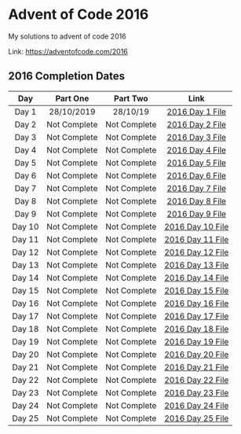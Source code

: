 # Advent of Code 2016

My solutions to advent of code 2016

Link: https://adventofcode.com/2016

## 2016 Completion Dates

|Day|Part One|Part Two|Link|
|:---:|:----:|:------:|:---:|
|Day 1|28/10/2019|28/10/19|[2016 Day 1 File](https://github.com/Hopson97/advent-of-code/blob/master/cpp/2016/day1.cpp)|
|Day 2|Not Complete|Not Complete|[2016 Day 2 File](https://github.com/Hopson97/advent-of-code/blob/master/cpp/2016/day2.cpp)|
|Day 3|Not Complete|Not Complete|[2016 Day 3 File](https://github.com/Hopson97/advent-of-code/blob/master/cpp/2016/day3.cpp)|
|Day 4|Not Complete|Not Complete|[2016 Day 4 File](https://github.com/Hopson97/advent-of-code/blob/master/cpp/2016/day4.cpp)|
|Day 5|Not Complete|Not Complete|[2016 Day 5 File](https://github.com/Hopson97/advent-of-code/blob/master/cpp/2016/day5.cpp)|
|Day 6|Not Complete|Not Complete|[2016 Day 6 File](https://github.com/Hopson97/advent-of-code/blob/master/cpp/2016/day6.cpp)|
|Day 7|Not Complete|Not Complete|[2016 Day 7 File](https://github.com/Hopson97/advent-of-code/blob/master/cpp/2016/day7.cpp)|
|Day 8|Not Complete|Not Complete|[2016 Day 8 File](https://github.com/Hopson97/advent-of-code/blob/master/cpp/2016/day8.cpp)|
|Day 9|Not Complete|Not Complete|[2016 Day 9 File](https://github.com/Hopson97/advent-of-code/blob/master/cpp/2016/day9.cpp)|
|Day 10|Not Complete|Not Complete|[2016 Day 10 File](https://github.com/Hopson97/advent-of-code/blob/master/cpp/2016/day10.cpp)|
|Day 11|Not Complete|Not Complete|[2016 Day 11 File](https://github.com/Hopson97/advent-of-code/blob/master/cpp/2016/day11.cpp)|
|Day 12|Not Complete|Not Complete|[2016 Day 12 File](https://github.com/Hopson97/advent-of-code/blob/master/cpp/2016/day12.cpp)|
|Day 13|Not Complete|Not Complete|[2016 Day 13 File](https://github.com/Hopson97/advent-of-code/blob/master/cpp/2016/day13.cpp)|
|Day 14|Not Complete|Not Complete|[2016 Day 14 File](https://github.com/Hopson97/advent-of-code/blob/master/cpp/2016/day14.cpp)|
|Day 15|Not Complete|Not Complete|[2016 Day 15 File](https://github.com/Hopson97/advent-of-code/blob/master/cpp/2016/day15.cpp)|
|Day 16|Not Complete|Not Complete|[2016 Day 16 File](https://github.com/Hopson97/advent-of-code/blob/master/cpp/2016/day16.cpp)|
|Day 17|Not Complete|Not Complete|[2016 Day 17 File](https://github.com/Hopson97/advent-of-code/blob/master/cpp/2016/day17.cpp)|
|Day 18|Not Complete|Not Complete|[2016 Day 18 File](https://github.com/Hopson97/advent-of-code/blob/master/cpp/2016/day18.cpp)|
|Day 19|Not Complete|Not Complete|[2016 Day 19 File](https://github.com/Hopson97/advent-of-code/blob/master/cpp/2016/day19.cpp)|
|Day 20|Not Complete|Not Complete|[2016 Day 20 File](https://github.com/Hopson97/advent-of-code/blob/master/cpp/2016/day20.cpp)|
|Day 21|Not Complete|Not Complete|[2016 Day 21 File](https://github.com/Hopson97/advent-of-code/blob/master/cpp/2016/day21.cpp)|
|Day 22|Not Complete|Not Complete|[2016 Day 22 File](https://github.com/Hopson97/advent-of-code/blob/master/cpp/2016/day22.cpp)|
|Day 23|Not Complete|Not Complete|[2016 Day 23 File](https://github.com/Hopson97/advent-of-code/blob/master/cpp/2016/day23.cpp)|
|Day 24|Not Complete|Not Complete|[2016 Day 24 File](https://github.com/Hopson97/advent-of-code/blob/master/cpp/2016/day24.cpp)|
|Day 25|Not Complete|Not Complete|[2016 Day 25 File](https://github.com/Hopson97/advent-of-code/blob/master/cpp/2016/day25.cpp)|
